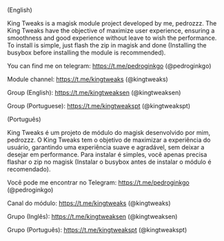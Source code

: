 (English)

King Tweaks is a magisk module project developed by me, pedrozzz.
The King Tweaks have the objective of maximize user experience, ensuring a smoothness and good experience without leave to wish the performance.
To install is simple, just flash the zip in magisk and done (Installing the busybox before installing the module is recommended).

You can find me on telegram: 
https://t.me/pedroginkgo 
(@pedroginkgo)

Module channel: 
https://t.me/kingtweaks 
(@kingtweaks)

Group (English): 
https://t.me/kingtweaksen 
(@kingtweaksen)

Group (Portuguese): 
https://t.me/kingtweakspt 
(@kingtweakspt)

(Português)

King Tweaks é um projeto de módulo do magisk desenvolvido por mim, pedrozzz.
O King Tweaks tem o objetivo de maximizar a experiência do usuário, garantindo uma experiência suave e agradável, sem deixar a desejar em performance.
Para instalar é simples, você apenas precisa flashar o zip no magisk (Instalar o busybox antes de instalar o módulo é recomendado).

Você pode me encontrar no Telegram:
https://t.me/pedroginkgo 
(@pedroginkgo)

Canal do módulo:
https://t.me/kingtweaks
(@kingtweaks)

Grupo (Inglês): 
https://t.me/kingtweaksen 
(@kingtweaksen)

Grupo (Português): 
https://t.me/kingtweakspt 
(@kingtweakspt)
